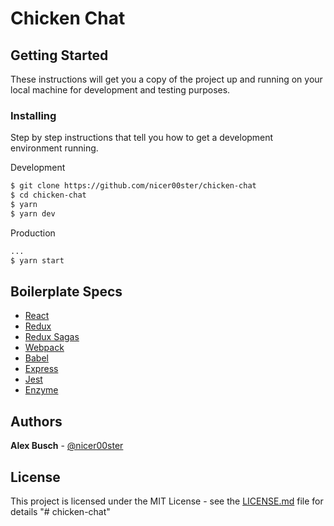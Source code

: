 # Chicken Chat

## Getting Started

These instructions will get you a copy of the project up and running on your local machine for development and testing purposes.


### Installing

Step by step instructions that tell you how to get a development environment running.

Development
```sh
$ git clone https://github.com/nicer00ster/chicken-chat
$ cd chicken-chat
$ yarn
$ yarn dev
```

Production
```sh
...
$ yarn start
```

## Boilerplate Specs

* [React](https://reactjs.org/)
* [Redux](https://redux.js.org/)
* [Redux Sagas](https://redux-saga.js.org/)
* [Webpack](https://webpack.js.org/)
* [Babel](https://babeljs.io/)
* [Express](https://expressjs.com/)
* [Jest](https://jestjs.io/)
* [Enzyme](https://github.com/airbnb/enzyme)


## Authors

**Alex Busch** - [@nicer00ster](https://alexbusch.io)


## License

This project is licensed under the MIT License - see the [LICENSE.md](LICENSE.md) file for details
"# chicken-chat" 
